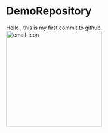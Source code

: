 # DemoRepository
Hello , this is my first commit to github.
<img width="256" alt="email-icon" src="https://cloud.githubusercontent.com/assets/17099115/13723273/746a2a92-e885-11e5-9f00-f4e607e6d21c.png">
